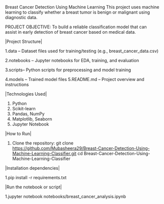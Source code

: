 Breast Cancer Detection Using Machine Learning
This project uses machine learning to classify whether a breast tumor is benign or malignant using diagnostic data.


PROJECT OBJECTIVE:
To build a reliable classification model that can assist in early detection of breast cancer based on medical data.

|Project Structure|

1.data – Dataset files used for training/testing (e.g., breast_cancer_data.csv)

2.notebooks – Jupyter notebooks for EDA, training, and evaluation

3.scripts– Python scripts for preprocessing and model training

4.models – Trained model files
5.README.md – Project overview and instructions



|Technologies Used|
1. Python
2. Scikit-learn
3. Pandas, NumPy
4. Matplotlib, Seaborn
5. Jupyter Notebook



|How to Run|
1. Clone the repository:
   git clone https://github.com/Mubasheera29/Breast-Cancer-Detection-Using-Machine-Learning-Classifier.git
   cd Breast-Cancer-Detection-Using-Machine-Learning-Classifier


|Installation dependencies|

1.pip install -r requirements.txt 


|Run the notebook or script|

1.jupyter notebook notebooks/breast_cancer_analysis.ipynb
   
